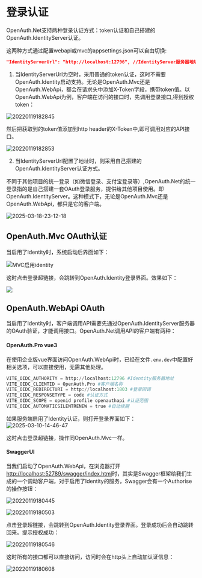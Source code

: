 # 登录认证

OpenAuth.Net支持两种登录认证方式：token认证和自己搭建的OpenAuth.IdentityServer认证。

这两种方式通过配置webapi或mvc的appsettings.json可以自由切换:

```json
"IdentityServerUrl": "http://localhost:12796", //IdentityServer服务器地址。如果为空，则不启用OAuth认证
```

1. 当IdentityServerUrl为空时，采用普通的token认证，这时不需要OpenAuth.Identity启动支持。无论是OpenAuth.Mvc还是OpenAuth.WebApi，都会在请求头中添加X-Token字段，携带token值。以OpenAuth.WebApi为例，客户端在访问的接口时，先调用登录接口,得到授权token：

![20220119182845](http://img.openauth.net.cn/20220119182845.png)

然后把获取到的token值添加到http header的X-Token中,即可调用对应的API接口。

![20220119182853](http://img.openauth.net.cn/20220119182853.png)

2. 当IdentityServerUrl配置了地址时，则采用自己搭建的OpenAuth.IdentityServer认证方式。

不同于其他项目的统一登录（如微信登录、支付宝登录等）,OpenAuth.Net的统一登录指的是自己搭建一套OAuth登录服务，提供给其他项目使用。即OpenAuth.IdentityServer。这种模式下，无论是OpenAuth.Mvc还是OpenAuth.WebApi，都只是它的客户端。

![2025-03-18-23-12-18](http://img.openauth.net.cn/2025-03-18-23-12-18.png)

## OpenAuth.Mvc OAuth认证

当启用了Identity时，系统启动后界面如下：

![MVC启用identity](/mvcidentity.png "mvcidentity")

这时点击登录超链接，会跳转到OpenAuth.Identity登录界面。效果如下：

![](/identity.png)


## OpenAuth.WebApi OAuth

当启用了Identity时，客户端调用API需要先通过OpenAuth.IdentityServer服务器的OAuth验证，才能调用接口。OpenAuth.Net调用API的客户端有两种：

#### OpenAuth.Pro vue3

在使用企业版vue界面访问OpenAuth.WebApi时，已经在文件`.env.dev`中配置好相关选项，可以直接使用，无需其他处理。

```python
VITE_OIDC_AUTHORITY = http://localhost:12796 #Identity服务器地址
VITE_OIDC_CLIENTID = OpenAuth.Pro #客户端名称
VITE_OIDC_REDIRECTURI = http://localhost:1803 #登录回调
VITE_OIDC_RESPONSETYPE = code #认证方式
VITE_OIDC_SCOPE = openid profile openauthapi #认证范围
VITE_OIDC_AUTOMATICSILENTRENEW = true #自动续期

```
如果服务端启用了Identity认证，则打开登录界面如下：
![2025-03-10-14-46-47](http://img.openauth.net.cn/2025-03-10-14-46-47.png)

这时点击登录超链接，操作同OpenAuth.Mvc一样。


#### SwaggerUI

当我们启动了OpenAuth.WebApi，在浏览器打开[http://localhost:52789/swagger/index.html](http://localhost:52789/swagger/index.html)时，其实是Swagger框架给我们生成的一个调动客户端，对于启用了Identity的服务，Swagger会有一个Authorise的操作按钮：

![20220119180445](http://img.openauth.net.cn/20220119180445.png)

![20220119180503](http://img.openauth.net.cn/20220119180503.png)

点击登录超链接，会跳转到OpenAuth.Identity登录界面。登录成功后会自动跳转回来。提示授权成功：

![20220119180546](http://img.openauth.net.cn/20220119180546.png)

这时所有的接口都可以直接访问，访问时会在http头上自动加认证信息：

![20220119180608](http://img.openauth.net.cn/20220119180608.png)




